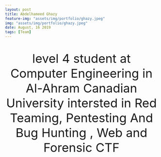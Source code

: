 ```yaml
---
layout: post
title: Abdelhameed Ghazy
feature-img: "assets/img/portfolio/ghazy.jpeg"
img: "assets/img/portfolio/ghazy.jpeg"
date: August, 16 2019
tags: [Team]
---
```


<p style ="text-align: center; font-size: 40px">
 level 4 student at Computer Engineering in Al-Ahram Canadian University
 intersted in Red Teaming, Pentesting And Bug Hunting , Web and Forensic CTF
</p>
